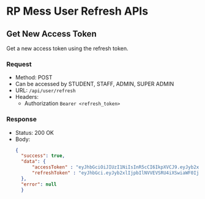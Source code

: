# RP Mess User Refresh APIs

## Get New Access Token

Get a new access token using the refresh token.

### Request

- Method: POST
- Can be accessed by STUDENT, STAFF, ADMIN, SUPER ADMIN
- URL: `/api/user/refresh`
- Headers:
  - Authorization `Bearer <refresh_token>`

### Response

- Status: 200 OK
- Body:
  ```json
  {
    "success": true,
    "data": {
        "accessToken" : "eyJhbGciOiJIUzI1NiIsInR5cCI6IkpXVCJ9.eyJyb2xlIjpbIlNVVEVSRU4iXSwiaWF0IjoxNjA0NzYwNjYzLCJleHAiOjE2MDQ3NjA3NjN9.1",
        "refreshToken" : "eyJhbGci.eyJyb2xlIjpbIlNVVEVSRU4iXSwiaWF0IjoxNjA0NzYwNjYzLCJleHAiOjE2MDQ3NjA3NjN9.1",
    },
    "error": null
    }
    ```

    